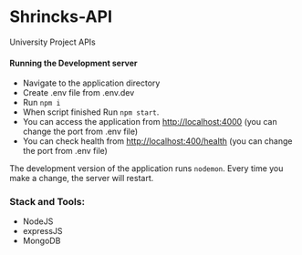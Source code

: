 # Shrincks-API
University Project APIs

#### Running the Development server

* Navigate to the application directory
* Create .env file from .env.dev
* Run `npm i`
* When script finished  Run `npm start`.
* You can access the application from <http://localhost:4000> (you can change the port from .env file)
* You can check health from <http://localhost:400/health> (you can change the port from .env file)

The development version of the application runs `nodemon`. Every time you make a change, the server will restart.

### Stack and Tools:

* NodeJS
* expressJS
* MongoDB